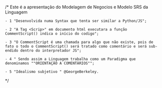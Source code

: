 /* Este é a apresentação do Modelagem de Negocios e Modelo SRS da Linguagem <CommentScript>

	- 1 "Desenvolvida numa Syntax que tenta ser similar a Python/JS";

	- 2 "A Tag <Scrip>" em documento html executara a função CommentScript() indica o início do codigo";

	- 3 "O CommentScript é uma chamada para algo que não existe, pois de fato o todo o CommentScript() será tratado como comentário e será sub-endido dentro do interpretador JS";

	- 4 " Sendo assim a Linguagem trabalha como um Paradigma que denominamos ""ORIENTAÇÂO A COMENTÀRIOS"";

	- 5 "Idealismo subjetivo " @GeorgeBerkeley.

*/


<Script CommentScript()

{

Mutter Corp;

Soluções Tecnologias;


@MaikonWeber -Fundador - CTO - Desenvolvedor ;
@LuanLPG - Co-Autor
  
Grupos{

@MutterCorp;

@GrupoQuadrivium; 

@LlamArtStudio;

}


_*() {

"Agradeço pela oportunidade de mostrar a minha tese, peço ajuda de toda comunidade Devops para implentação e evolução deste projeto";


// ""_*()"" Metodo para indentificar citações.


_*() {

"O incentivo Mútuo da fé e a união de diferentes

em corpo unidos em mente, Multiplicam em mil nossa força. 

A coragem e a sabedoria também triplicam! Por isso vamos

avançar alegre e harmoniosamente!";

-@DaisakuIkeda;

-#SeikyoShimbun

-#BSGI

- data() {15 de Abril de 2018;}


-> "Justificativa";

 

- "DevOps é defender fortemente a automação e monitoramento em todas as fases da construção do software, da integração, teste, liberação para implantação e gerenciamento de infraestrutura. DevOps pretende fornecer, em ciclos de desenvolvimento menores, frequência de implantação aumentada, liberações mais seguras, em alinhamento próximo com os objetivos de negócio" whs(){@Wikipedia};

- "Sendo assim surge a oportunidade de desenvolver uma Linguagem para tratamento de comentários e  Protocolos de Interpretação**{ 

- 1& "Protocolos de Interpretação são instruções para determinado padrão de documento. Ex:ModeloSRS"}";

- "Com objetivo de deixar o Codigo cada vez mais comunicativo, interativo, e apresentar facilidade na didática, permitindo o entendimento do codigo para todos os STAKERHOLDERS do Projeto";


-> "Obj-Smart";


-> "Linguagem de Alto Nível que utilza o paradigma de Orientação a Comentário facilitando e aprimorando o desenvolimento de projetos do início ao fim";


-> "Benefício";


- Melhoria na interpretação de codigos por qualquer pessoa indiferente de sua área dentro do projeto;

- Utilização da Linguagem com recursos focados em Midias Socias;

- Tratamento dos Comentário para aprimoramento de Linguagem de Máquinas;


-> "Produto";


- "<CommentScript> - Linguagem de Alto Nível - Paradigma de Orientação a Comentários";

 

-> "Requistos";


- "Apoio de uma Comunidade Ativa";


-> "StakeHolders Externos";


- "Adeptos da Linguagem e do Paradigma";

- "Comunidade de TI";


-> "STAKEHOLDERS INTERNOS";


- @MutterCorp;

- @GrupoQuadrivium;

- @ComunidadeCommentScript;


-> "Restrições";


- "Falta de interesse de desenvolvedores para o paradigma";


-> Premissa;


- Oferecer suporte para Midias Sociais.

- Facilitar a compressão e utilização de IOT para leigos.

- Tratamento de Comentários poderão ajudar na melhora a produção de machinelearnig.

- Facilidade de criação de classes.

- Visualização de Informações do Codigo.

- Produção Agilizada e Controle de Versão detalhado.

- Tratamento detalhado de ERROS 


-> "Grupo de Entrega" + Linha do Tempo;


- 09/05/2018 - "Entrega do Modelo SRS".;

- 10/05/2021 - "Inicio do projeto via GitHub";

- 18/05/2021 - "Produçao de Exemplos";

- 22/05/2021 - "Versão 0.0.1";

- 04/05/2021 - ""Apresentação de Linguagem para Comunidade";


- Não desenvolver o interesse da comunidade Devops pela linguagem; 

- Não conseguir cumprir prazos.


-> sig(){

@MaikonWeber
@LuanLPG - Co-Autor

}

</Script>
